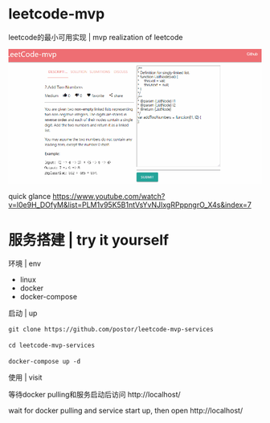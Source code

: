 # leetcode-mvp

leetcode的最小可用实现 | mvp realization of leetcode

![screenshot](./screenshot.gif)

quick glance https://www.youtube.com/watch?v=l0e9H_DOfyM&list=PLM1v95K5B1ntVsYvNJIxgRPppngrO_X4s&index=7

# 服务搭建 | try it yourself

环境 | env

- linux
- docker
- docker-compose

启动 | up

```
git clone https://github.com/postor/leetcode-mvp-services

cd leetcode-mvp-services

docker-compose up -d
```

使用 | visit

等待docker pulling和服务启动后访问 http://localhost/

wait for docker pulling and service start up, then open http://localhost/
